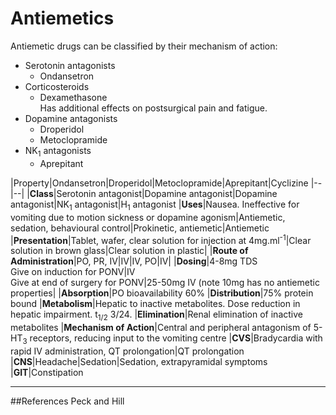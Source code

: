 # Antiemetics

Antiemetic drugs can be classified by their mechanism of action:
* Serotonin antagonists
    * Ondansetron
* Corticosteroids
    * Dexamethasone  
    Has additional effects on postsurgical pain and fatigue.
* Dopamine antagonists
    * Droperidol
    * Metoclopramide
* NK<sub>1</sub> antagonists
    * Aprepitant

|Property|Ondansetron|Droperidol|Metoclopramide|Aprepitant|Cyclizine
|--|--|
|**Class**|Serotonin antagonist|Dopamine antagonist|Dopamine antagonist|NK<sub>1</sub> antagonist|H<sub>1</sub> antagonist
|**Uses**|Nausea. Ineffective for vomiting due to motion sickness or dopamine agonism|Antiemetic, sedation, behavioural control|Prokinetic, antiemetic|Antiemetic
|**Presentation**|Tablet, wafer, clear solution for injection at 4mg.ml<sup>-1</sup>|Clear solution in brown glass|Clear solution in plastic|
|**Route of Administration**|PO, PR, IV|IV|IV, PO|IV|
|**Dosing**|4-8mg TDS <br>Give on induction for PONV|IV<br>Give at end of surgery for PONV|25-50mg IV (note 10mg has no antiemetic properties|
|**Absorption**|PO bioavailability 60%
|**Distribution**|75% protein bound
|**Metabolism**|Hepatic to inactive metabolites. Dose reduction in hepatic impairment. t<sub>1/2</sub> 3/24.
|**Elimination**|Renal elimination of inactive metabolites
|**Mechanism of Action**|Central and peripheral antagonism of 5-HT<sub>3</sub> receptors, reducing input to the vomiting centre
|**CVS**|Bradycardia with rapid IV administration, QT prolongation|QT prolongation
|**CNS**|Headache|Sedation|Sedation, extrapyramidal symptoms
|**GIT**|Constipation


---
##References
Peck and Hill